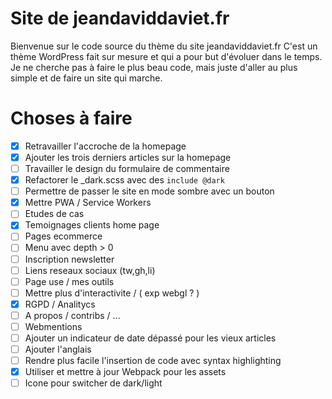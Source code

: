 # Site de jeandaviddaviet.fr

Bienvenue sur le code source du thème du site jeandaviddaviet.fr
C'est un thème WordPress fait sur mesure et qui a pour but d'évoluer dans le temps.
Je ne cherche pas à faire le plus beau code, mais juste d'aller au plus simple et de faire un site qui marche.

# Choses à faire

- [x] Retravailler l'accroche de la homepage
- [x] Ajouter les trois derniers articles sur la homepage
- [ ] Travailler le design du formulaire de commentaire
- [x] Refactorer le _dark.scss avec des `include @dark`
- [ ] Permettre de passer le site en mode sombre avec un bouton
- [x] Mettre PWA / Service Workers
- [ ] Etudes de cas
- [x] Temoignages clients home page
- [ ] Pages ecommerce
- [ ] Menu avec depth > 0
- [ ] Inscription newsletter
- [ ] Liens reseaux sociaux (tw,gh,li)
- [ ] Page use / mes outils
- [ ] Mettre plus d'interactivite / ( exp webgl ? )
- [x] RGPD / Analitycs
- [ ] A propos / contribs / ...
- [ ] Webmentions
- [ ] Ajouter un indicateur de date dépassé pour les vieux articles
- [ ] Ajouter l'anglais
- [ ] Rendre plus facile l'insertion de code avec syntax highlighting
- [x] Utiliser et mettre à jour Webpack pour les assets
- [ ] Icone pour switcher de dark/light
